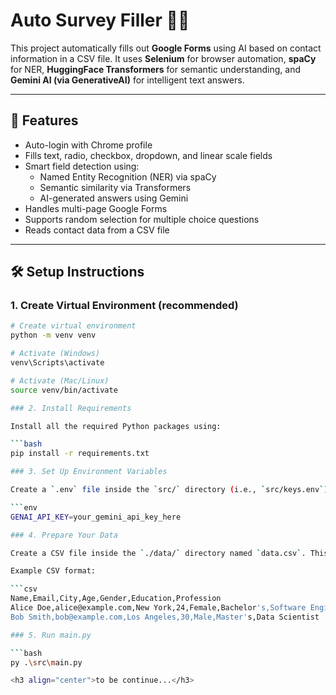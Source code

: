 # Auto Survey Filler 🤖📝

This project automatically fills out **Google Forms** using AI based on contact information in a CSV file. It uses **Selenium** for browser automation, **spaCy** for NER, **HuggingFace Transformers** for semantic understanding, and **Gemini AI (via GenerativeAI)** for intelligent text answers.

---

## 🚀 Features

- Auto-login with Chrome profile
- Fills text, radio, checkbox, dropdown, and linear scale fields
- Smart field detection using:
  - Named Entity Recognition (NER) via spaCy
  - Semantic similarity via Transformers
  - AI-generated answers using Gemini
- Handles multi-page Google Forms
- Supports random selection for multiple choice questions
- Reads contact data from a CSV file

---

## 🛠 Setup Instructions

### 1. Create Virtual Environment (recommended)

```bash
# Create virtual environment
python -m venv venv

# Activate (Windows)
venv\Scripts\activate

# Activate (Mac/Linux)
source venv/bin/activate

### 2. Install Requirements

Install all the required Python packages using:

```bash
pip install -r requirements.txt

### 3. Set Up Environment Variables

Create a `.env` file inside the `src/` directory (i.e., `src/keys.env`) and add your [Google Gemini API key](https://aistudio.google.com/app/apikey) like this:

```env
GENAI_API_KEY=your_gemini_api_key_here

### 4. Prepare Your Data

Create a CSV file inside the `./data/` directory named `data.csv`. This file should contain user information to be used for auto-filling forms. At minimum, include `Name` and `Email` columns.

Example CSV format:

```csv
Name,Email,City,Age,Gender,Education,Profession
Alice Doe,alice@example.com,New York,24,Female,Bachelor's,Software Engineer
Bob Smith,bob@example.com,Los Angeles,30,Male,Master's,Data Scientist

### 5. Run main.py

```bash
py .\src\main.py

<h3 align="center">to be continue...</h3>
